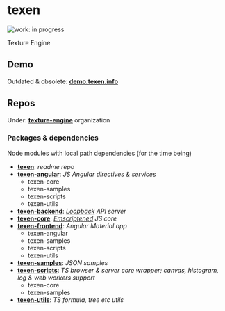 # texen

![work: in progress](https://img.shields.io/badge/work-in%20progress-orange.svg?style=flat)

Texture Engine

## Demo

Outdated & obsolete: [**demo.texen.info**](http://demo.texen.info/)

## Repos

Under: [**texture-engine**](https://github.com/texture-engine) organization

### Packages & dependencies

Node modules with local path dependencies (for the time being)

- [**texen**](.): *readme repo*
- [**texen-angular**](../texen-angular): *JS Angular directives & services*
  - texen-core
  - texen-samples
  - texen-scripts
  - texen-utils
- [**texen-backend**](texen-backend): *[Loopback](http://loopback.io/) API server*
- [**texen-core**](../texen-core): *[Emscriptened](http://kripken.github.io/emscripten-site/) JS core*
- [**texen-frontend**](texen-frontend): *Angular Material app*
  - texen-angular
  - texen-samples
  - texen-scripts
  - texen-utils
- [**texen-samples**](../texen-samples): *JSON samples*
- [**texen-scripts**](../texen-scripts): *TS browser & server core wrapper; canvas, histogram, log & web workers support*
  - texen-core
  - texen-samples
- [**texen-utils**](../texen-utils): *TS formula, tree etc utils*
